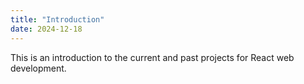 ```yaml
---
title: "Introduction"
date: 2024-12-18
---
```


This is an introduction to the current and past projects for React web development.
